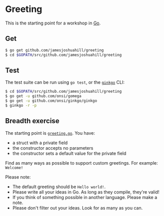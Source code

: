 # Greeting

This is the starting point for a workshop in [Go](https://golang.org).

## Get

```bash
$ go get github.com/jamesjoshuahill/greeting
$ cd $GOPATH/src/github.com/jamesjoshuahill/greeting
```

## Test

The test suite can be run using `go test`, or the [`ginkgo`](https://onsi.github.io/ginkgo/) CLI:

```bash
$ cd $GOPATH/src/github.com/jamesjoshuahill/greeting
$ go get -u github.com/onsi/gomega
$ go get -u github.com/onsi/ginkgo/ginkgo
$ ginkgo -r -p
```

## Breadth exercise

The starting point is [`greeting.go`](https://github.com/jamesjoshuahill/greeting/blob/master/greeting.go). You have:

- a struct with a private field
- the constructor accepts no parameters
- the constructor sets a default value for the private field

Find as many ways as possible to support custom greetings. For example: `Welcome!`

Please note:
- The default greeting should be `Hello world!`.
- Please write all your ideas in Go. As long as they compile, they're valid!
- If you think of something possible in another language. Please make a note.
- Please don't filter out your ideas. Look for as many as you can.
